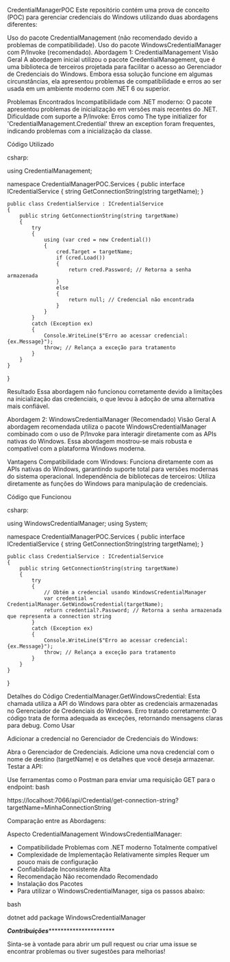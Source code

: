 
CredentialManagerPOC
Este repositório contém uma prova de conceito (POC) para gerenciar credenciais do Windows utilizando duas abordagens diferentes:

Uso do pacote CredentialManagement (não recomendado devido a problemas de compatibilidade).
Uso do pacote WindowsCredentialManager com P/Invoke (recomendado).
Abordagem 1: CredentialManagement
Visão Geral
A abordagem inicial utilizou o pacote CredentialManagement, que é uma biblioteca de terceiros projetada para facilitar o acesso ao Gerenciador de Credenciais do Windows. Embora essa solução funcione em algumas circunstâncias, ela apresentou problemas de compatibilidade e erros ao ser usada em um ambiente moderno com .NET 6 ou superior.

Problemas Encontrados
Incompatibilidade com .NET moderno: O pacote apresentou problemas de inicialização em versões mais recentes do .NET.
Dificuldade com suporte a P/Invoke: Erros como The type initializer for 'CredentialManagement.Credential' threw an exception foram frequentes, indicando problemas com a inicialização da classe.

Código Utilizado

csharp:

using CredentialManagement;

namespace CredentialManagerPOC.Services
{
    public interface ICredentialService
    {
        string GetConnectionString(string targetName);
    }

    public class CredentialService : ICredentialService
    {
        public string GetConnectionString(string targetName)
        {
            try
            {
                using (var cred = new Credential())
                {
                    cred.Target = targetName;
                    if (cred.Load())
                    {
                        return cred.Password; // Retorna a senha armazenada
                    }
                    else
                    {
                        return null; // Credencial não encontrada
                    }
                }
            }
            catch (Exception ex)
            {
                Console.WriteLine($"Erro ao acessar credencial: {ex.Message}");
                throw; // Relança a exceção para tratamento
            }
        }
    }
}

Resultado
Essa abordagem não funcionou corretamente devido a limitações na inicialização das credenciais, o que levou à adoção de uma alternativa mais confiável.

Abordagem 2: WindowsCredentialManager (Recomendado)
Visão Geral
A abordagem recomendada utiliza o pacote WindowsCredentialManager combinado com o uso de P/Invoke para interagir diretamente com as APIs nativas do Windows. Essa abordagem mostrou-se mais robusta e compatível com a plataforma Windows moderna.

Vantagens
Compatibilidade com Windows: Funciona diretamente com as APIs nativas do Windows, garantindo suporte total para versões modernas do sistema operacional.
Independência de bibliotecas de terceiros: Utiliza diretamente as funções do Windows para manipulação de credenciais.

Código que Funcionou

csharp:

using WindowsCredentialManager;
using System;

namespace CredentialManagerPOC.Services
{
    public interface ICredentialService
    {
        string GetConnectionString(string targetName);
    }

    public class CredentialService : ICredentialService
    {
        public string GetConnectionString(string targetName)
        {
            try
            {
                // Obtém a credencial usando WindowsCredentialManager
                var credential = CredentialManager.GetWindowsCredential(targetName);
                return credential?.Password; // Retorna a senha armazenada que representa a connection string
            }
            catch (Exception ex)
            {
                Console.WriteLine($"Erro ao acessar credencial: {ex.Message}");
                throw; // Relança a exceção para tratamento
            }
        }
    }
}

Detalhes do Código
CredentialManager.GetWindowsCredential: Esta chamada utiliza a API do Windows para obter as credenciais armazenadas no Gerenciador de Credenciais do Windows.
Erro tratado corretamente: O código trata de forma adequada as exceções, retornando mensagens claras para debug.
Como Usar

Adicionar a credencial no Gerenciador de Credenciais do Windows:

Abra o Gerenciador de Credenciais.
Adicione uma nova credencial com o nome de destino (targetName) e os detalhes que você deseja armazenar.
Testar a API:

Use ferramentas como o Postman para enviar uma requisição GET para o endpoint:
bash

https://localhost:7066/api/Credential/get-connection-string?targetName=MinhaConnectionString

Comparação entre as Abordagens:

Aspecto	CredentialManagement	WindowsCredentialManager:

- Compatibilidade	Problemas com .NET moderno	Totalmente compatível
- Complexidade de Implementação	Relativamente simples	Requer um pouco mais de configuração
- Confiabilidade	Inconsistente	Alta
- Recomendação	Não recomendado	Recomendado
- Instalação dos Pacotes
- Para utilizar o WindowsCredentialManager, siga os passos abaixo:

bash

dotnet add package WindowsCredentialManager


*******************************************Contribuições*****************************************************************

Sinta-se à vontade para abrir um pull request ou criar uma issue se encontrar problemas ou tiver sugestões para melhorias!

